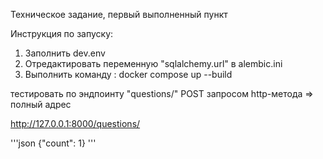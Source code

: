 Техническое задание, первый выполненный пункт


Инструкция по запуску:

1. Заполнить dev.env
2. Отредактировать переменную "sqlalchemy.url" в alembic.ini
3. Выполнить команду : docker compose up --build

тестировать по эндпоинту "questions/" POST запросом http-метода => полный адрес

http://127.0.0.1:8000/questions/

'''json
{"count": 1}
'''